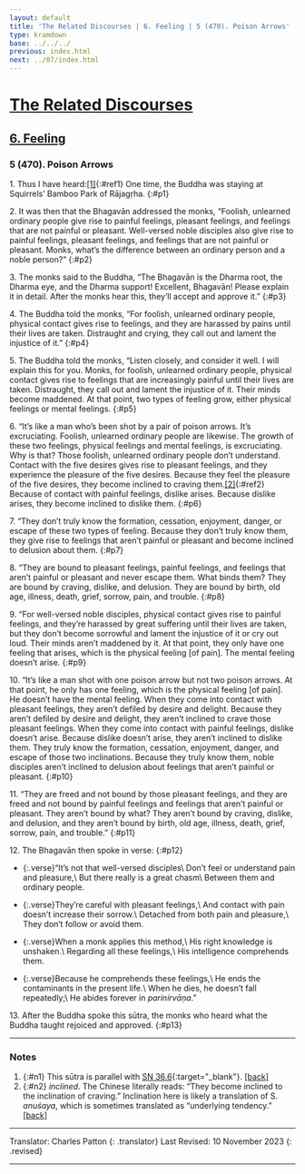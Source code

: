 ```yaml
---
layout: default
title: 'The Related Discourses | 6. Feeling | 5 (470). Poison Arrows'
type: kramdown
base: ../../../
previous: index.html
next: ../07/index.html
---
```


# [The Related Discourses](../index.html)
## [6. Feeling](index.html)
### 5 (470). Poison Arrows

1\. Thus I have heard:[\[1\]](#n1){:#ref1} One time, the Buddha was staying at Squirrels’ Bamboo Park of Rājagṛha.
{:#p1}

2\. It was then that the Bhagavān addressed the monks, “Foolish, unlearned ordinary people give rise to painful feelings, pleasant feelings, and feelings that are not painful or pleasant. Well-versed noble disciples also give rise to painful feelings, pleasant feelings, and feelings that are not painful or pleasant. Monks, what’s the difference between an ordinary person and a noble person?”
{:#p2}

3\. The monks said to the Buddha, “The Bhagavān is the Dharma root, the Dharma eye, and the Dharma support! Excellent, Bhagavān! Please explain it in detail. After the monks hear this, they’ll accept and approve it.”
{:#p3}

4\. The Buddha told the monks, “For foolish, unlearned ordinary people, physical contact gives rise to feelings, and they are harassed by pains until their lives are taken. Distraught and crying, they call out and lament the injustice of it.”
{:#p4}

5\. The Buddha told the monks, “Listen closely, and consider it well. I will explain this for you. Monks, for foolish, unlearned ordinary people, physical contact gives rise to feelings that are increasingly painful until their lives are taken. Distraught, they call out and lament the injustice of it. Their minds become maddened. At that point, two types of feeling grow, either physical feelings or mental feelings.
{:#p5}

6\. “It’s like a man who’s been shot by a pair of poison arrows. It’s excruciating. Foolish, unlearned ordinary people are likewise. The growth of these two feelings, physical feelings and mental feelings, is excruciating. Why is that? Those foolish, unlearned ordinary people don’t understand. Contact with the five desires gives rise to pleasant feelings, and they experience the pleasure of the five desires. Because they feel the pleasure of the five desires, they become inclined to craving them.[\[2\]](#n2){:#ref2} Because of contact with painful feelings, dislike arises. Because dislike arises, they become inclined to dislike them.
{:#p6}

7\. “They don’t truly know the formation, cessation, enjoyment, danger, or escape of these two types of feeling. Because they don’t truly know them, they give rise to feelings that aren’t painful or pleasant and become inclined to delusion about them.
{:#p7}

8\. “They are bound to pleasant feelings, painful feelings, and feelings that aren’t painful or pleasant and never escape them. What binds them? They are bound by craving, dislike, and delusion. They are bound by birth, old age, illness, death, grief, sorrow, pain, and trouble.
{:#p8}

9\. “For well-versed noble disciples, physical contact gives rise to painful feelings, and they’re harassed by great suffering until their lives are taken, but they don’t become sorrowful and lament the injustice of it or cry  out loud. Their minds aren’t maddened by it. At that point, they only have one feeling that arises, which is the physical feeling [of pain]. The mental feeling doesn’t arise.
{:#p9}

10\. “It’s like a man shot with one poison arrow but not two poison arrows. At that point, he only has one feeling, which is the physical feeling [of pain]. He doesn’t have the mental feeling. When they come into contact with pleasant feelings, they aren’t defiled by desire and delight. Because they aren’t defiled by desire and delight, they aren’t inclined to crave those pleasant feelings. When they come into contact with painful feelings, dislike doesn’t arise. Because dislike doesn’t arise, they aren’t inclined to dislike them. They truly know the formation, cessation, enjoyment, danger, and escape of those two inclinations. Because they truly know them, noble disciples aren’t inclined to delusion about feelings that aren’t painful or pleasant.
{:#p10}

11\. “They are freed and not bound by those pleasant feelings, and they are freed and not bound by painful feelings and feelings that aren’t painful or pleasant. They aren’t bound by what? They aren’t bound by craving, dislike, and delusion, and they aren’t bound by birth, old age, illness, death, grief, sorrow, pain, and trouble.”
{:#p11}

12\. The Bhagavān then spoke in verse:
{:#p12}

* {:.verse}“It’s not that well-versed disciples\\
Don’t feel or understand pain and pleasure,\\
But there really is a great chasm\\
Between them and ordinary people.

* {:.verse}They’re careful with pleasant feelings,\\
And contact with pain doesn’t increase their sorrow.\\
Detached from both pain and pleasure,\\
They don’t follow or avoid them.

* {:.verse}When a monk applies this method,\\
His right knowledge is unshaken.\\
Regarding all these feelings,\\
His intelligence comprehends them.

* {:.verse}Because he comprehends these feelings,\\
He ends the contaminants in the present life.\\
When he dies, he doesn’t fall repeatedly;\\
He abides forever in <em>parinirvāṇa</em>.”

13\. After the Buddha spoke this sūtra, the monks who heard what the Buddha taught rejoiced and approved.
{:#p13}

---

### Notes

1. {:#n1} This sūtra is parallel with [SN 36.6](https://suttacentral.net/sn36.6){:target="_blank"}. [\[back\]](#ref1)
2. {:#n2} <em>inclined</em>. The Chinese literally reads: “They become inclined to the inclination of craving.” Inclination here is likely a translation of S. <em>anuśaya</em>, which is sometimes translated as “underlying tendency.” [\[back\]](#ref2)

---

Translator: Charles Patton
{: .translator}
Last Revised: 10 November 2023
{: .revised}

---